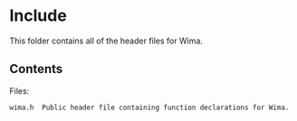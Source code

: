 # Include

This folder contains all of the header files for Wima.

## Contents

Files:

	wima.h  Public header file containing function declarations for Wima.

